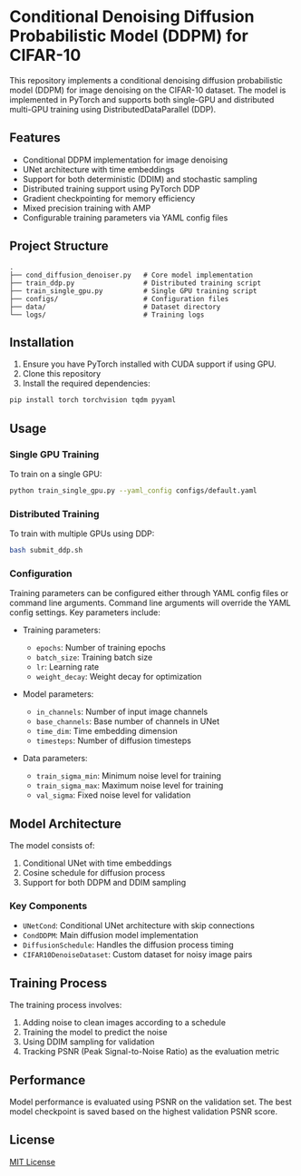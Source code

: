 # Conditional Denoising Diffusion Probabilistic Model (DDPM) for CIFAR-10

This repository implements a conditional denoising diffusion probabilistic model (DDPM) for image denoising on the CIFAR-10 dataset. The model is implemented in PyTorch and supports both single-GPU and distributed multi-GPU training using DistributedDataParallel (DDP).

## Features

- Conditional DDPM implementation for image denoising
- UNet architecture with time embeddings
- Support for both deterministic (DDIM) and stochastic sampling
- Distributed training support using PyTorch DDP
- Gradient checkpointing for memory efficiency
- Mixed precision training with AMP
- Configurable training parameters via YAML config files

## Project Structure

```
.
├── cond_diffusion_denoiser.py   # Core model implementation
├── train_ddp.py                 # Distributed training script
├── train_single_gpu.py          # Single GPU training script
├── configs/                     # Configuration files
├── data/                        # Dataset directory
└── logs/                        # Training logs
```

## Installation

1. Ensure you have PyTorch installed with CUDA support if using GPU.
2. Clone this repository
3. Install the required dependencies:
```bash
pip install torch torchvision tqdm pyyaml
```

## Usage

### Single GPU Training

To train on a single GPU:

```bash
python train_single_gpu.py --yaml_config configs/default.yaml
```

### Distributed Training

To train with multiple GPUs using DDP:

```bash
bash submit_ddp.sh
```

### Configuration

Training parameters can be configured either through YAML config files or command line arguments. Command line arguments will override the YAML config settings. Key parameters include:

- Training parameters:
  - `epochs`: Number of training epochs
  - `batch_size`: Training batch size
  - `lr`: Learning rate
  - `weight_decay`: Weight decay for optimization

- Model parameters:
  - `in_channels`: Number of input image channels
  - `base_channels`: Base number of channels in UNet
  - `time_dim`: Time embedding dimension
  - `timesteps`: Number of diffusion timesteps

- Data parameters:
  - `train_sigma_min`: Minimum noise level for training
  - `train_sigma_max`: Maximum noise level for training
  - `val_sigma`: Fixed noise level for validation

## Model Architecture

The model consists of:

1. Conditional UNet with time embeddings
2. Cosine schedule for diffusion process
3. Support for both DDPM and DDIM sampling

### Key Components

- `UNetCond`: Conditional UNet architecture with skip connections
- `CondDDPM`: Main diffusion model implementation
- `DiffusionSchedule`: Handles the diffusion process timing
- `CIFAR10DenoiseDataset`: Custom dataset for noisy image pairs

## Training Process

The training process involves:

1. Adding noise to clean images according to a schedule
2. Training the model to predict the noise
3. Using DDIM sampling for validation
4. Tracking PSNR (Peak Signal-to-Noise Ratio) as the evaluation metric

## Performance

Model performance is evaluated using PSNR on the validation set. The best model checkpoint is saved based on the highest validation PSNR score.

## License

[MIT License](LICENSE)